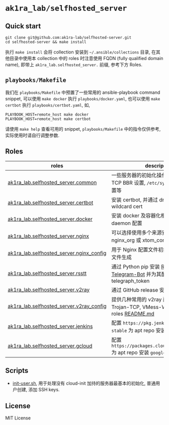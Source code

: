 # `ak1ra_lab/selfhosted_server`

## Quick start

```
git clone git@github.com:ak1ra-lab/selfhosted-server.git
cd selfhosted-server && make install
```

执行 `make install` 会将 collection 安装到 `~/.ansible/collections` 目录, 在其他目录中使用本 collection 中的 roles 时注意使用 FQDN (fully qualified domain name), 即带上 `ak1ra_lab.selfhosted_server.` 前缀, 参考下方 Roles.

## `playbooks/Makefile`

我们在 `playbooks/Makefile` 中预置了一些常用的 ansible-playbook command snippet,
可以使用 `make docker` 执行 `playbooks/docker.yaml`, 也可以使用 `make certbot` 执行 `playbooks/certbot.yaml`, 如,

```
PLAYBOOK_HOST=remote_host make docker
PLAYBOOK_HOST=remote_host make certbot
```

请使用 `make help` 查看可用的 snippet, `playbooks/Makefile` 中的指令仅供参考, 实际使用时请自行调整参数.

## Roles

| roles                                                           | description                                                                                                               |
| --------------------------------------------------------------- | ------------------------------------------------------------------------------------------------------------------------- |
| [ak1ra_lab.selfhosted_server.common](roles/common/)             | 一些服务器的初始化操作, 常用软件包安装, TCP BBR 设置, `/etc/sysctl.conf` 参数设置等                                       |
| [ak1ra_lab.selfhosted_server.certbot](roles/certbot/)           | 安装 certbot, 并通过 dns plugin 生成 wildcard cert                                                                        |
| [ak1ra_lab.selfhosted_server.docker](roles/docker/)             | 安装 docker 及容器化相关工具, docker daemon 配置                                                                          |
| [ak1ra_lab.selfhosted_server.nginx](roles/nginx/)               | 可以选择使用多个来源安装 Nginx, nginx_org 或 xtom_com                                                                     |
| [ak1ra_lab.selfhosted_server.nginx_config](roles/nginx_config/) | 用于 Nginx 配置文件初始化和 server 配置文件生成                                                                           |
| [ak1ra_lab.selfhosted_server.rsstt](roles/rsstt/)               | 通过 Python pip 安装 [RSS-to-Telegram-Bot](https://github.com/Rongronggg9/RSS-to-Telegram-Bot) 并为其配置 telegraph_token |
| [ak1ra_lab.selfhosted_server.v2ray](roles/v2ray/)               | 通过 GitHub release 安装 [v2ray](https://github.com/v2fly/v2ray-core/releases)                                            |
| [ak1ra_lab.selfhosted_server.v2ray_config](roles/v2ray_config/) | 提供几种常用的 v2ray 配置文件模板, 如 Trojan-TCP, VMess-WSS 等, 具体参考 roles [README.md](roles/v2ray_config/README.md)  |
| [ak1ra_lab.selfhosted_server.jenkins](roles/jenkins/)           | 配置 `https://pkg.jenkins.io/debian-stable` 为 apt repo 安装 Jenkins                                                      |
| [ak1ra_lab.selfhosted_server.gcloud](roles/gcloud/)             | 配置 `https://packages.cloud.google.com/apt` 为 apt repo 安装 `google-cloud-cli`                                          |

## Scripts

- [init-user.sh](./init-user.sh), 用于处理没有 cloud-init 加持的服务器最基本的初始化, 普通用户创建, 添加 SSH keys.

## License

MIT License
